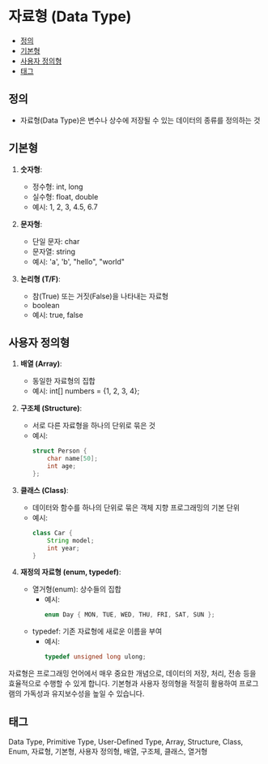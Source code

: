 # 자료형 (Data Type)

<!-- mtoc-start -->

- [정의](#정의)
- [기본형](#기본형)
- [사용자 정의형](#사용자-정의형)
- [태그](#태그)

<!-- mtoc-end -->

## 정의

- 자료형(Data Type)은 변수나 상수에 저장될 수 있는 데이터의 종류를 정의하는 것

## 기본형

1. **숫자형**:

   - 정수형: int, long
   - 실수형: float, double
   - 예시: 1, 2, 3, 4.5, 6.7

2. **문자형**:

   - 단일 문자: char
   - 문자열: string
   - 예시: 'a', 'b', "hello", "world"

3. **논리형 (T/F)**:
   - 참(True) 또는 거짓(False)을 나타내는 자료형
   - boolean
   - 예시: true, false

## 사용자 정의형

1. **배열 (Array)**:

   - 동일한 자료형의 집합
   - 예시: int[] numbers = {1, 2, 3, 4};

2. **구조체 (Structure)**:

   - 서로 다른 자료형을 하나의 단위로 묶은 것
   - 예시:
     ```c
     struct Person {
         char name[50];
         int age;
     };
     ```

3. **클래스 (Class)**:

   - 데이터와 함수를 하나의 단위로 묶은 객체 지향 프로그래밍의 기본 단위
   - 예시:
     ```java
     class Car {
         String model;
         int year;
     }
     ```

4. **재정의 자료형 (enum, typedef)**:
   - 열거형(enum): 상수들의 집합
     - 예시:
       ```c
       enum Day { MON, TUE, WED, THU, FRI, SAT, SUN };
       ```
   - typedef: 기존 자료형에 새로운 이름을 부여
     - 예시:
       ```c
       typedef unsigned long ulong;
       ```

자료형은 프로그래밍 언어에서 매우 중요한 개념으로, 데이터의 저장, 처리, 전송 등을 효율적으로 수행할 수 있게 합니다. 기본형과 사용자 정의형을 적절히 활용하여 프로그램의 가독성과 유지보수성을 높일 수 있습니다.

## 태그

Data Type, Primitive Type, User-Defined Type, Array, Structure, Class, Enum, 자료형, 기본형, 사용자 정의형, 배열, 구조체, 클래스, 열거형
